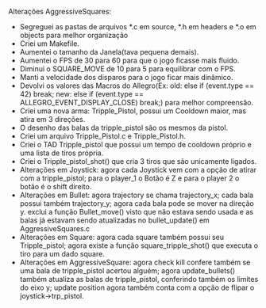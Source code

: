 Alterações AggressiveSquares:

-   Segreguei as pastas de arquivos *.c em source, *.h em headers e *.o em objects para melhor organização
-   Criei um Makefile.
-   Aumentei o tamanho da Janela(tava pequena demais).
-   Aumentei o FPS de 30 para 60 para que o jogo ficasse mais fluido.
-   Diminui o SQUARE_MOVE de 10 para 5 para equilibrar com o FPS.
-   Manti a velocidade dos disparos para o jogo ficar mais dinâmico.
-   Devolvi os valores das Macros do Allegro(Ex: old: else if (event.type == 42) break; new: else if (event.type == ALLEGRO_EVENT_DISPLAY_CLOSE) break;) para melhor compreensão.
-   Criei uma nova arma: Tripple_Pistol, possui um Cooldown maior, mas atira em 3 direções.
-   O desenho das balas da tripple_pistol são os mesmos da pistol.
-   Criei um arquivo Tripple_Pistol.c e Tripple_Pistol.h.
-   Criei o TAD Tripple_pistol que possui um tempo de cooldown próprio e uma lista de tiros própria.
-   Criei o Tripple_pistol_shot() que cria 3 tiros que são unicamente ligados.
-   Alterações em Joystick: agora cada Joystick vem com a opção de atirar com a tripple_pistol;
                            para o player_1 o Botão é Z e para o player 2 o botão é o shift direito.
-   Alterações em Bullet: agora trajectory se chama trajectory_x;
                          cada bala possui também trajectory_y;
                          agora cada bala pode se mover na direção y.
                          exclui a função Bullet_move() visto que não estava sendo usada e as balas já estavam sendo atualizadas no bullet_update() em AggressiveSquares.c
-   Alterações em Square: agora cada square também possui seu Tripple_pistol;
                          agora existe a função square_tripple_shot() que executa o tiro para um dado square.
-   Alterações em AggressiveSquare: agora check kill confere também se uma bala de tripple_pistol acertou alguém;
                                    agora update_bullets() também atualiza as balas de tripple_pistol, conferindo também os limites do eixo y;
                                    update position agora também conta com a opção de flipar o joystick->trp_pistol.